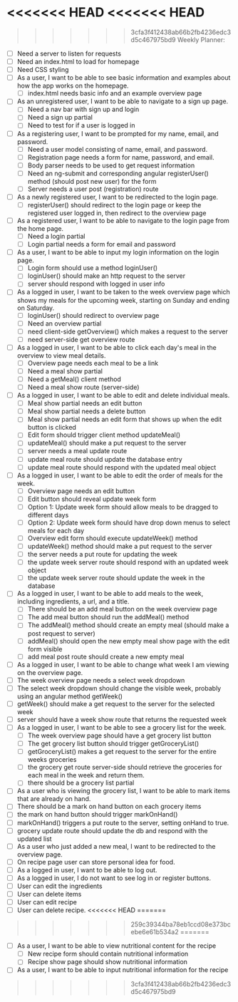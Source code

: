 <<<<<<< HEAD
<<<<<<< HEAD
=======
>>>>>>> 3cfa3f412438ab66b2fb4236edc3d5c467975bd9
Weekly Planner:
 - [ ] Need a server to listen for requests
 - [ ] Need an index.html to load for homepage
 - [ ] Need CSS styling
- [ ] As a user, I want to be able to see basic information and examples about how the app works on the homepage.
  - [ ] index.html needs basic info and an example overview page
- [ ] As an unregistered user, I want to be able to navigate to a sign up page.
  - [ ] Need a nav bar with sign up and login
  - [ ] Need a sign up partial
  - [ ] Need to test for if a user is logged in
- [ ] As a registering user, I want to be prompted for my name, email, and password.
  - [ ] Need a user model consisting of name, email, and password.
  - [ ] Registration page needs a form for  name, password, and email.
  - [ ] Body parser needs to be used to get request information
  - [ ] Need an ng-submit and corresponding angular registerUser() method (should post new user) for the form
  - [ ] Server needs a user post (registration) route
- [ ] As a newly registered user, I want to be redirected to the login page.
  - [ ] registerUser() should redirect to the login page or keep the registered user logged in, then redirect to the overview page
- [ ] As a registered user, I want to be able to navigate to the login page from the home page.
  - [ ] Need a login partial
  - [ ] Login partial needs a form for email and password
- [ ] As a user, I want to be able to input my login information on the login page.
  - [ ] Login form should use a method loginUser()
  - [ ] loginUser() should make an http request to the server
  - [ ] server should respond with logged in user info
- [ ] As a logged in user, I want to be taken to the week overview page which shows my meals for the upcoming week, starting on Sunday and ending on Saturday.
  - [ ] loginUser() should redirect to overview page
  - [ ] Need an overview partial
  - [ ] need client-side getOverview() which makes a request to the server
  - [ ] need server-side get overview route
- [ ] As a logged in user, I want to be able to click each day's meal in the overview to view meal details.
  - [ ] Overview page needs each meal to be a link
  - [ ] Need a meal show partial
  - [ ] Need a getMeal() client method
  - [ ] Need a meal show route (server-side)
- [ ] As a logged in user, I want to be able to edit and delete individual meals.
  - [ ] Meal show partial needs an edit button
  - [ ] Meal show partial needs a delete button
  - [ ] Meal show partial needs an edit form that shows up when the edit button is clicked
  - [ ] Edit form should trigger client method updateMeal()
  - [ ] updateMeal() should make a put request to the server
  - [ ] server needs a meal update route
  - [ ] update meal route should update the database entry
  - [ ] update meal route should respond with the updated meal object
- [ ] As a logged in user, I want to be able to edit the order of meals for the week.
  - [ ] Overview page needs an edit button
  - [ ] Edit button should reveal update week form
  - [ ] Option 1: Update week form should allow meals to be dragged to different days
  - [ ] Option 2: Update week form should have drop down menus to select meals for each day
  - [ ] Overview edit form should execute updateWeek() method
  - [ ] updateWeek() method should make a put request to the server
  - [ ] the server needs a put route for updating the week
  - [ ] the update week server route should respond with an updated week object
  - [ ] the update week server route should update the week in the database
- [ ] As a logged in user, I want to be able to add meals to the week, including ingredients, a url, and a title.
  - [ ] There should be an add meal button on the week overview page
  - [ ] The add meal button should run the addMeal() method
  - [ ] The addMeal() method should create an empty meal (should make a post request to server)
  - [ ] addMeal() should open the new empty meal show page with the edit form visible
  - [ ] add meal post route should create a new empty meal
- [ ] As a logged in user, I want to be able to change what week I am viewing on the overview page.
 - [ ] The week overview page needs a select week dropdown
 - [ ] The select week dropdown should change the visible week, probably using an angular method getWeek()
 - [ ] getWeek() should make a get request to the server for the selected week
 - [ ] server should have a week show route that returns the requested week
- [ ] As a logged in user, I want to be able to see a grocery list for the week.
  - [ ] The week overview page should have a get grocery list button
  - [ ] The get grocery list button should trigger getGroceryList()
  - [ ] getGroceryList() makes a get request to the server for the entire weeks groceries
  - [ ] the grocery get route server-side should retrieve the groceries for each meal in the week and return them.
  - [ ] there should be a grocery list partial
- [ ] As a user who is viewing the grocery list, I want to be able to mark items that are already on hand.
 - [ ] There should be a mark on hand button on each grocery items
 - [ ] the mark on hand button should trigger markOnHand()
 - [ ] markOnHand() triggers a put route to the server, setting onHand to true.
 - [ ] grocery update route should update the db and respond with the updated list
- [ ] As a user who just added a new meal, I want to be redirected to the overview page.
- [ ] On recipe page user can store personal idea for food.
- [ ] As a logged in user, I want to be able to log out.
- [ ] As a logged in user, I do not want to see log in or register buttons.
- [ ] User can edit the ingredients
- [ ] User can delete items
- [ ] User can edit recipe
- [ ] User can delete recipe.
<<<<<<< HEAD
=======
>>>>>>> 259c39344ba78eb1ccd08e373bcebe6e61b534a2
=======
- [ ] As a user, I want to be able to view nutritional content for the recipe
  - [ ] New recipe form should contain nutritional information
  - [ ] Recipe show page should show nutritional information
- [ ] As a user, I want to be able to input nutritional information for the recipe
>>>>>>> 3cfa3f412438ab66b2fb4236edc3d5c467975bd9
